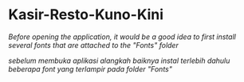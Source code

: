 # Kasir-Resto-Kuno-Kini

*Before opening the application, it would be a good idea to first install several fonts that are attached to the "Fonts" folder*

*sebelum membuka aplikasi alangkah baiknya instal terlebih dahulu beberapa font yang terlampir pada folder "Fonts"*
